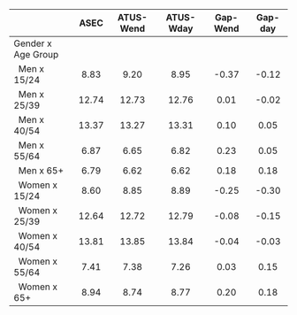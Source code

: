 
|                      |         ASEC |    ATUS-Wend |    ATUS-Wday |     Gap-Wend |      Gap-day |
| -------------------- | :----------: | :----------: | :----------: | :----------: | :----------: |
| Gender x Age Group   |              |              |              |              |              |
| &nbsp;&nbsp;Men x 15/24 |         8.83 |         9.20 |         8.95 |        -0.37 |        -0.12 |
| &nbsp;&nbsp;Men x 25/39 |        12.74 |        12.73 |        12.76 |         0.01 |        -0.02 |
| &nbsp;&nbsp;Men x 40/54 |        13.37 |        13.27 |        13.31 |         0.10 |         0.05 |
| &nbsp;&nbsp;Men x 55/64 |         6.87 |         6.65 |         6.82 |         0.23 |         0.05 |
| &nbsp;&nbsp;Men x 65+ |         6.79 |         6.62 |         6.62 |         0.18 |         0.18 |
| &nbsp;&nbsp;Women x 15/24 |         8.60 |         8.85 |         8.89 |        -0.25 |        -0.30 |
| &nbsp;&nbsp;Women x 25/39 |        12.64 |        12.72 |        12.79 |        -0.08 |        -0.15 |
| &nbsp;&nbsp;Women x 40/54 |        13.81 |        13.85 |        13.84 |        -0.04 |        -0.03 |
| &nbsp;&nbsp;Women x 55/64 |         7.41 |         7.38 |         7.26 |         0.03 |         0.15 |
| &nbsp;&nbsp;Women x 65+ |         8.94 |         8.74 |         8.77 |         0.20 |         0.18 |

